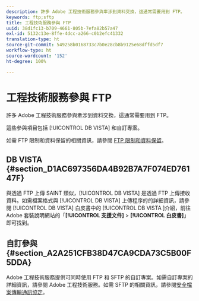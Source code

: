 ```yaml
---
description: 許多 Adobe 工程技術服務參與牽涉到資料交換，這通常需要用到 FTP。
keywords: ftp;sftp
title: 工程技術服務參與 FTP
uuid: 38d1fc13-b709-4661-805b-7efa82b57a47
exl-id: 5132c13e-8ffe-4dcc-a266-c0b2efc41332
translation-type: ht
source-git-commit: 549258b0168733c7b0e28cb8b9125e68dffd5df7
workflow-type: ht
source-wordcount: '152'
ht-degree: 100%

---
```


# 工程技術服務參與 FTP

許多 Adobe 工程技術服務參與牽涉到資料交換，這通常需要用到 FTP。

這些參與項目包括 [!UICONTROL DB VISTA] 和自訂專案。

如需 FTP 限制和資料保留的相關資訊，請參閱 [FTP 限制和資料保留](/help/export/ftp-and-sftp/ftp-limits.md)。

## DB VISTA {#section_D1AC697356DA4B92B7A7F074ED76147F}

與透過 FTP 上傳 SAINT 類似，[!UICONTROL DB VISTA] 是透過 FTP 上傳接收資料。如需檔案格式與 [!UICONTROL DB VISTA] 上傳程序的的詳細資訊，請參閱 [!UICONTROL DB VISTA] 白皮書中的 [!UICONTROL DB VISTA ]介紹，前往 Adobe 套裝說明網站的「**[!UICONTROL 支援文件]** > **[!UICONTROL 白皮書]**」即可找到。

## 自訂參與 {#section_A2A251CFB38D47CA9CDA73C5B00F5DDA}

Adobe 工程技術服務提供可同時使用 FTP 和 SFTP 的自訂專案。如需自訂專案的詳細資訊，請參閱 Adobe 工程技術服務。如需 SFTP 的相關資訊，請參閱[安全檔案傳輸通訊協定](/help/export/ftp-and-sftp/c-sftp/ftp-sftp.md)。
